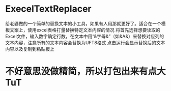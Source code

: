 # ExecelTextReplacer
给老婆做的一个简单的替换文本的小工具，如果有人用那就更好了。适合在一个模板文案上，使用excel表格打量替换特定文本内容的情况
将首先选择想要读取的Excel文件，输入数字确定行数，在文本中用“&字母&”（如&A&）来替换对应列的文本内容，注意所有的文本内容会替换为UFT8格式
点击运行会显示替换后的文本内容以及复制到粘贴板上
# 不好意思没做精简，所以打包出来有点大TuT
